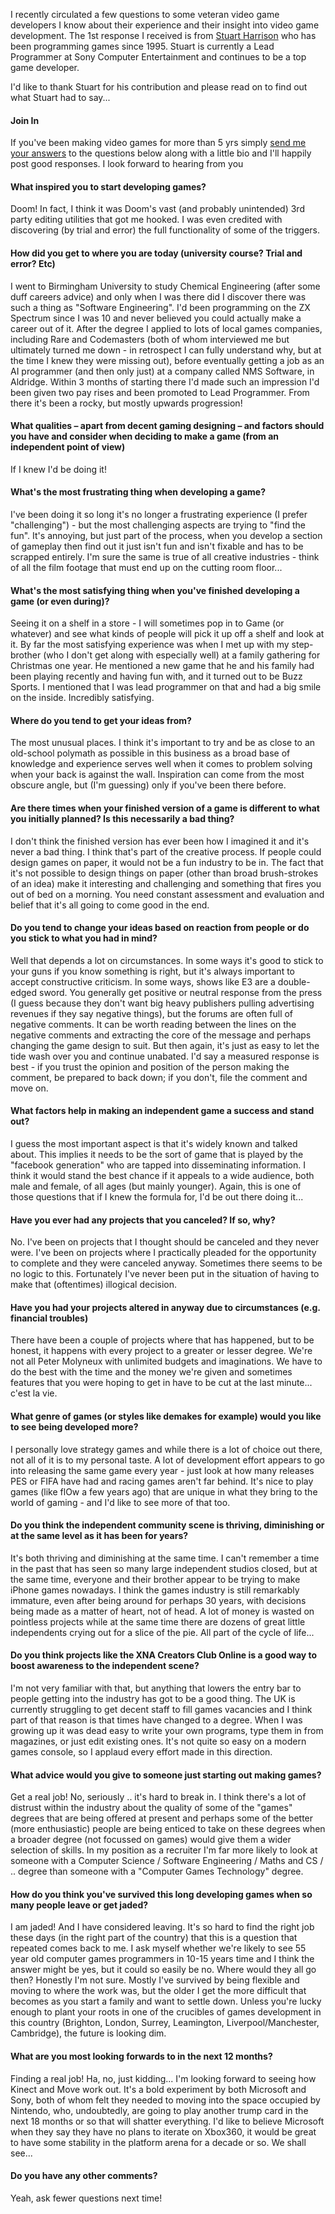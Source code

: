 
I recently circulated a few questions to some veteran video game
developers I know about their experience and their insight into video
game development. The 1st response I received is from [Stuart
Harrison](http://uk.linkedin.com/pub/stuart-harrison/1/ab1/947) who has been programming games since 1995. Stuart is currently a Lead Programmer at Sony Computer Entertainment and continues to be a top game developer.

I'd like to thank Stuart for his contribution and please read on to find
out what Stuart had to say...

<div class="right-col">

#### Join In

If you've been making video games for more than 5 yrs simply [send me
your answers](http://game-linchpin/contact) to the questions below along with a little bio and I'll happily post good responses.
I look forward to hearing from you

</div>

#### What inspired you to start developing games?

Doom! In fact, I think it was Doom's vast (and probably unintended) 3rd
party editing utilities that got me hooked. I was even credited with
discovering (by trial and error) the full functionality of some of the
triggers.

#### How did you get to where you are today (university course? Trial and error? Etc)

I went to Birmingham University to study Chemical Engineering (after
some duff careers advice) and only when I was there did I discover there
was such a thing as "Software Engineering". I'd been programming on the
ZX Spectrum since I was 10 and never believed you could actually make a
career out of it. After the degree I applied to lots of local games
companies, including Rare and Codemasters (both of whom interviewed me
but ultimately turned me down - in retrospect I can fully understand
why, but at the time I knew they were missing out), before eventually
getting a job as an AI programmer (and then only just) at a company
called NMS Software, in Aldridge. Within 3 months of starting there I'd
made such an impression I'd been given two pay rises and been promoted
to Lead Programmer. From there it's been a rocky, but mostly upwards
progression!

#### What qualities – apart from decent gaming designing – and factors should you have and consider when deciding to make a game (from an independent point of view)

If I knew I'd be doing it!

#### What's the most frustrating thing when developing a game?

I've been doing it so long it's no longer a frustrating experience (I
prefer "challenging") - but the most challenging aspects are trying to
"find the fun". It's annoying, but just part of the process, when you
develop a section of gameplay then find out it just isn't fun and isn't
fixable and has to be scrapped entirely. I'm sure the same is true of
all creative industries - think of all the film footage that must end up
on the cutting room floor...

#### What's the most satisfying thing when you've finished developing a game (or even during)?

Seeing it on a shelf in a store - I will sometimes pop in to Game (or
whatever) and see what kinds of people will pick it up off a shelf and
look at it. By far the most satisfying experience was when I met up with
my step-brother (who I don't get along with especially well) at a family
gathering for Christmas one year. He mentioned a new game that he and
his family had been playing recently and having fun with, and it turned
out to be Buzz Sports. I mentioned that I was lead programmer on that
and had a big smile on the inside. Incredibly satisfying.

#### Where do you tend to get your ideas from?

The most unusual places. I think it's important to try and be as close
to an old-school polymath as possible in this business as a broad base
of knowledge and experience serves well when it comes to problem solving
when your back is against the wall. Inspiration can come from the most
obscure angle, but (I'm guessing) only if you've been there before.

#### Are there times when your finished version of a game is different to what you initially planned? Is this necessarily a bad thing?

I don't think the finished version has ever been how I imagined it and
it's never a bad thing. I think that's part of the creative process. If
people could design games on paper, it would not be a fun industry to be
in. The fact that it's not possible to design things on paper (other
than broad brush-strokes of an idea) make it interesting and challenging
and something that fires you out of bed on a morning. You need constant
assessment and evaluation and belief that it's all going to come good in
the end.

#### Do you tend to change your ideas based on reaction from people or do you stick to what you had in mind?

Well that depends a lot on circumstances. In some ways it's good to
stick to your guns if you know something is right, but it's always
important to accept constructive criticism. In some ways, shows like E3
are a double-edged sword. You generally get positive or neutral response
from the press (I guess because they don't want big heavy publishers
pulling advertising revenues if they say negative things), but the
forums are often full of negative comments. It can be worth reading
between the lines on the negative comments and extracting the core of
the message and perhaps changing the game design to suit. But then
again, it's just as easy to let the tide wash over you and continue
unabated. I'd say a measured response is best - if you trust the opinion
and position of the person making the comment, be prepared to back down;
if you don't, file the comment and move on.

#### What factors help in making an independent game a success and stand out?

I guess the most important aspect is that it's widely known and talked
about. This implies it needs to be the sort of game that is played by
the "facebook generation" who are tapped into disseminating information.
I think it would stand the best chance if it appeals to a wide audience,
both male and female, of all ages (but mainly younger). Again, this is
one of those questions that if I knew the formula for, I'd be out there
doing it...

#### Have you ever had any projects that you canceled? If so, why?

No. I've been on projects that I thought should be canceled and they
never were. I've been on projects where I practically pleaded for the
opportunity to complete and they were canceled anyway. Sometimes there
seems to be no logic to this. Fortunately I've never been put in the
situation of having to make that (oftentimes) illogical decision.

#### Have you had your projects altered in anyway due to circumstances (e.g. financial troubles)

There have been a couple of projects where that has happened, but to be
honest, it happens with every project to a greater or lesser degree.
We're not all Peter Molyneux with unlimited budgets and imaginations. We
have to do the best with the time and the money we're given and
sometimes features that you were hoping to get in have to be cut at the
last minute... c'est la vie.

#### What genre of games (or styles like demakes for example) would you like to see being developed more?

I personally love strategy games and while there is a lot of choice out
there, not all of it is to my personal taste. A lot of development
effort appears to go into releasing the same game every year - just look
at how many releases PES or FIFA have had and racing games aren't far
behind. It's nice to play games (like flOw a few years ago) that are
unique in what they bring to the world of gaming - and I'd like to see
more of that too.

#### Do you think the independent community scene is thriving, diminishing or at the same level as it has been for years?

It's both thriving and diminishing at the same time. I can't remember a
time in the past that has seen so many large independent studios closed,
but at the same time, everyone and their brother appear to be trying to
make iPhone games nowadays. I think the games industry is still
remarkably immature, even after being around for perhaps 30 years, with
decisions being made as a matter of heart, not of head. A lot of money
is wasted on pointless projects while at the same time there are dozens
of great little independents crying out for a slice of the pie. All part
of the cycle of life...

#### Do you think projects like the XNA Creators Club Online is a good way to boost awareness to the independent scene?

I'm not very familiar with that, but anything that lowers the entry bar
to people getting into the industry has got to be a good thing. The UK
is currently struggling to get decent staff to fill games vacancies and
I think part of that reason is that times have changed to a degree. When
I was growing up it was dead easy to write your own programs, type them
in from magazines, or just edit existing ones. It's not quite so easy on
a modern games console, so I applaud every effort made in this
direction.

#### What advice would you give to someone just starting out making games?

Get a real job! No, seriously .. it's hard to break in. I think there's
a lot of distrust within the industry about the quality of some of the
"games" degrees that are being offered at present and perhaps some of
the better (more enthusiastic) people are being enticed to take on these
degrees when a broader degree (not focussed on games) would give them a
wider selection of skills. In my position as a recruiter I'm far more
likely to look at someone with a Computer Science / Software Engineering
/ Maths and CS / .. degree than someone with a "Computer Games
Technology" degree.

#### How do you think you've survived this long developing games when so many people leave or get jaded?

I am jaded! And I have considered leaving. It's so hard to find the
right job these days (in the right part of the country) that this is a
question that repeated comes back to me. I ask myself whether we're
likely to see 55 year old computer games programmers in 10-15 years time
and I think the answer might be yes, but it could so easily be no. Where
would they all go then? Honestly I'm not sure. Mostly I've survived by
being flexible and moving to where the work was, but the older I get the
more difficult that becomes as you start a family and want to settle
down. Unless you're lucky enough to plant your roots in one of the
crucibles of games development in this country (Brighton, London,
Surrey, Leamington, Liverpool/Manchester, Cambridge), the future is
looking dim.

#### What are you most looking forwards to in the next 12 months?

Finding a real job! Ha, no, just kidding... I'm looking forward to
seeing how Kinect and Move work out. It's a bold experiment by both
Microsoft and Sony, both of whom felt they needed to moving into the
space occupied by Nintendo, who, undoubtedly, are going to play another
trump card in the next 18 months or so that will shatter everything. I'd
like to believe Microsoft when they say they have no plans to iterate on
Xbox360, it would be great to have some stability in the platform arena
for a decade or so. We shall see...

#### Do you have any other comments?

Yeah, ask fewer questions next time!
